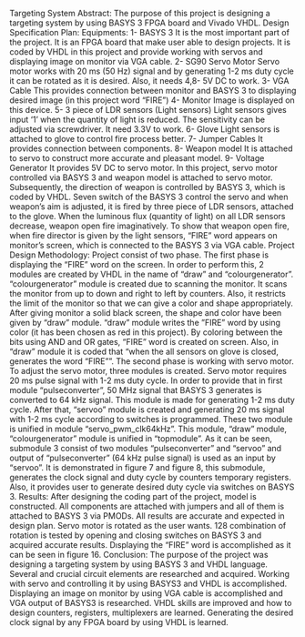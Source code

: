 Targeting System
Abstract:
 The purpose of this project is designing a targeting system by using BASYS 3 FPGA board
and Vivado VHDL.
Design Specification Plan:
Equipments:
1- BASYS 3
 It is the most important part of the project. It is an FPGA board that make user
able to design projects. It is coded by VHDL in this project and provide working with
servos and displaying image on monitor via VGA cable.
2- SG90 Servo Motor
 Servo motor works with 20 ms (50 Hz) signal and by generating 1-2 ms duty cycle it
can be rotated as it is desired. Also, it needs 4,8- 5V DC to work.
3- VGA Cable
 This provides connection between monitor and BASYS 3 to displaying desired image
(in this project word “FIRE”)
4- Monitor
Image is displayed on this device.
5- 3 piece of LDR sensors (Light sensors)
Light sensors gives input ‘1’ when the quantity of light is reduced. The sensitivity can
be adjusted via screwdriver. It need 3.3V to work.
6- Glove
Light sensors is attached to glove to control fire process better.
7- Jumper Cables
It provides connection between components.
8- Weapon model
It is attached to servo to construct more accurate and pleasant model.
9- Voltage Generator
It provides 5V DC to servo motor.
In this project, servo motor controlled via BASYS 3 and weapon model is attached to servo
motor. Subsequently, the direction of weapon is controlled by BASYS 3, which is coded by
VHDL. Seven switch of the BASYS 3 control the servo and when weapon’s aim is adjusted, it
is fired by three piece of LDR sensors, attached to the glove. When the luminous flux
(quantity of light) on all LDR sensors decrease, weapon open fire imaginatively. To show that
weapon open fire, when fire director is given by the light sensors, “FIRE” word appears on
monitor’s screen, which is connected to the BASYS 3 via VGA cable.
Project Design Methodology:
 Project consist of two phase. The first phase is displaying the “FIRE” word on the screen.
In order to perform this, 2 modules are created by VHDL in the name of “draw” and
“colourgenerator”. “colourgenerator” module is created due to scanning the monitor. It
scans the monitor from up to down and right to left by counters. Also, it restricts the limit of
the monitor so that we can give a color and shape appropriately. After giving monitor a solid
black screen, the shape and color have been given by “draw” module. “draw” module writes
the ”FIRE” word by using color (it has been chosen as red in this project). By coloring
between the bits using AND and OR gates, “FIRE” word is created on screen. Also, in “draw”
module it is coded that “when the all sensors on glove is closed, generates the word “FIRE””.
 The second phase is working with servo motor. To adjust the servo motor, three modules is
created. Servo motor requires 20 ms pulse signal with 1-2 ms duty cycle. In order to provide
that in first module “pulseconverter”, 50 MHz signal that BASYS 3 generates is converted to
64 kHz signal. This module is made for generating 1-2 ms duty cycle. After that, “servoo”
module is created and generating 20 ms signal with 1-2 ms cycle according to switches is
programmed. These two module is unified in module “servo_pwm_clk64kHz”. This module,
“draw” module, “colourgenerator” module is unified in “topmodule”.
As it can be seen, submodule 3 consist of two modules “pulseconverter” and “servoo” and
output of “pulseconverter” (64 kHz pulse signal) is used as an input by “servoo”. It is
demonstrated in figure 7 and figure 8, this submodule, generates the clock signal and duty
cycle by counters temporary registers. Also, it provides user to generate desired duty cycle
via switches on BASYS 3.
Results:
 After designing the coding part of the project, model is constructed. All components are
attached with jumpers and all of them is attached to BASYS 3 via PMODs. 
 All results are accurate and expected in design plan. Servo motor is rotated as the user
wants. 128 combination of rotation is tested by opening and closing switches on BASYS 3
and acquired accurate results. Dısplaying the “FIRE” word is accomplished as it can be seen
in figure 16.
Conclusion:
 The purpose of the project was designing a targeting system by using BASYS 3 and VHDL
language. Several and crucial circuit elements are researched and acquired. Working with
servo and controlling it by using BASYS3 and VHDL is accomplished. Displaying an image on
monitor by using VGA cable is accomplished and VGA output of BASYS3 is researched. VHDL
skills are improved and how to design counters, registers, multiplexers are learned.
Generating the desired clock signal by any FPGA board by using VHDL is learned.
